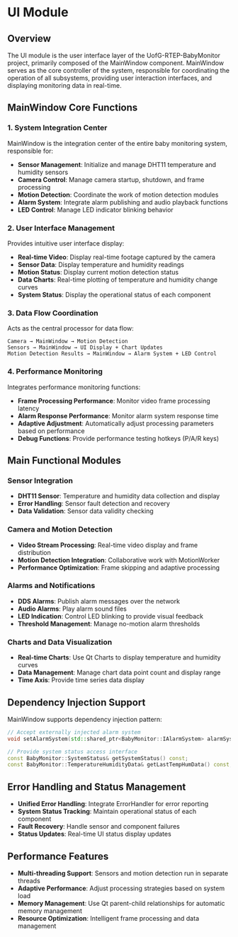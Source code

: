 # UI Module

## Overview

The UI module is the user interface layer of the UofG-RTEP-BabyMonitor project, primarily composed of the MainWindow component. MainWindow serves as the core controller of the system, responsible for coordinating the operation of all subsystems, providing user interaction interfaces, and displaying monitoring data in real-time.

## MainWindow Core Functions

### 1. System Integration Center

MainWindow is the integration center of the entire baby monitoring system, responsible for:

- **Sensor Management**: Initialize and manage DHT11 temperature and humidity sensors
- **Camera Control**: Manage camera startup, shutdown, and frame processing
- **Motion Detection**: Coordinate the work of motion detection modules
- **Alarm System**: Integrate alarm publishing and audio playback functions
- **LED Control**: Manage LED indicator blinking behavior

### 2. User Interface Management

Provides intuitive user interface display:

- **Real-time Video**: Display real-time footage captured by the camera
- **Sensor Data**: Display temperature and humidity readings
- **Motion Status**: Display current motion detection status
- **Data Charts**: Real-time plotting of temperature and humidity change curves
- **System Status**: Display the operational status of each component

### 3. Data Flow Coordination

Acts as the central processor for data flow:

```
Camera → MainWindow → Motion Detection
Sensors → MainWindow → UI Display + Chart Updates
Motion Detection Results → MainWindow → Alarm System + LED Control
```

### 4. Performance Monitoring

Integrates performance monitoring functions:

- **Frame Processing Performance**: Monitor video frame processing latency
- **Alarm Response Performance**: Monitor alarm system response time
- **Adaptive Adjustment**: Automatically adjust processing parameters based on performance
- **Debug Functions**: Provide performance testing hotkeys (P/A/R keys)

## Main Functional Modules

### Sensor Integration

- **DHT11 Sensor**: Temperature and humidity data collection and display
- **Error Handling**: Sensor fault detection and recovery
- **Data Validation**: Sensor data validity checking

### Camera and Motion Detection

- **Video Stream Processing**: Real-time video display and frame distribution
- **Motion Detection Integration**: Collaborative work with MotionWorker
- **Performance Optimization**: Frame skipping and adaptive processing

### Alarms and Notifications

- **DDS Alarms**: Publish alarm messages over the network
- **Audio Alarms**: Play alarm sound files
- **LED Indication**: Control LED blinking to provide visual feedback
- **Threshold Management**: Manage no-motion alarm thresholds

### Charts and Data Visualization

- **Real-time Charts**: Use Qt Charts to display temperature and humidity curves
- **Data Management**: Manage chart data point count and display range
- **Time Axis**: Provide time series data display

## Dependency Injection Support

MainWindow supports dependency injection pattern:

```cpp
// Accept externally injected alarm system
void setAlarmSystem(std::shared_ptr<BabyMonitor::IAlarmSystem> alarmSystem);

// Provide system status access interface
const BabyMonitor::SystemStatus& getSystemStatus() const;
const BabyMonitor::TemperatureHumidityData& getLastTempHumData() const;
```

## Error Handling and Status Management

- **Unified Error Handling**: Integrate ErrorHandler for error reporting
- **System Status Tracking**: Maintain operational status of each component
- **Fault Recovery**: Handle sensor and component failures
- **Status Updates**: Real-time UI status display updates

## Performance Features

- **Multi-threading Support**: Sensors and motion detection run in separate threads
- **Adaptive Performance**: Adjust processing strategies based on system load
- **Memory Management**: Use Qt parent-child relationships for automatic memory management
- **Resource Optimization**: Intelligent frame processing and data management

